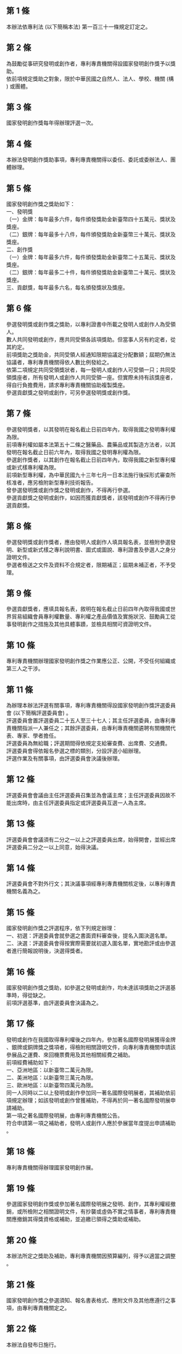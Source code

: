 第 1 條
-------
本辦法依專利法 (以下簡稱本法) 第一百三十一條規定訂定之。

第 2 條
-------
為鼓勵從事研究發明或創作者，專利專責機關得設國家發明創作獎予以獎  
助。  
依前項規定獎助之對象，限於中華民國之自然人、法人、學校、機關 (構  
) 或團體。

第 3 條
-------
國家發明創作獎每年得辦理評選一次。

第 4 條
-------
本辦法發明創作獎助事項，專利專責機關得以委任、委託或委辦法人、團  
體辦理。

第 5 條
-------
國家發明創作獎之獎助如下：  
一、發明獎  
（一）金牌：每年最多六件，每件頒發獎助金新臺幣四十五萬元、獎狀及  
      獎座。  
（二）銀牌：每年最多十八件，每件頒發獎助金新臺幣三十萬元、獎狀及  
      獎座。  
二、創作獎  
（一）金牌：每年最多六件，每件頒發獎助金新臺幣二十五萬元、獎狀及  
      獎座。  
（二）銀牌：每年最多二十件，每件頒發獎助金新臺幣二十萬元、獎狀及  
      獎座。  
三、貢獻獎，每年最多六名，每名頒發獎狀及獎座。

第 6 條
-------
參選發明獎或創作獎之獎助，以專利證書中所載之發明人或創作人為受領  
人。  
數人共同發明或創作，應共同受領各該項獎助。但當事人另有約定者，從  
其約定。  
前項獎助之獎助金，共同受領人經通知限期協議定分配數額；屆期仍無法  
協議者，專利專責機關得依人數比例發給之。  
依第二項規定共同受領獎狀者，每一發明人或創作人可受領一只；共同受  
領獎座者，所有發明人或創作人共同受領一座。但實際未持有該獎座者，  
得自行負擔費用，請求專利專責機關協助複製獎座。  
參選貢獻獎之發明或創作，可另參選發明獎或創作獎。

第 7 條
-------
參選發明獎者，以其發明在報名截止日前四年內，取得我國之發明專利權  
為限。  
前項專利權如屬本法第五十二條之醫藥品、農藥品或其製造方法者，以其  
發明在報名截止日前六年內，取得我國之發明專利權為限。  
參選創作獎者，以其創作在報名截止日前四年內，取得我國之新型專利權  
或新式樣專利權為限。  
前項新型專利權，為中華民國九十三年七月一日本法施行後採形式審查所  
核准者，應另檢附新型專利技術報告。  
曾參選發明獎或創作獎之發明或創作，不得再行參選。  
參選貢獻獎之發明或創作，如因而獲貢獻獎者，該發明或創作不得再行參  
選貢獻獎。

第 8 條
-------
參選發明獎或創作獎者，應由發明人或創作人填具報名表，並檢附參選發  
明、新型或新式樣之專利說明書、圖式或圖說、專利證書及參選人之身分  
證明文件。  
參選者檢送之文件及資料不合規定者，限期補正；屆期未補正者，不予受  
理。

第 9 條
-------
參選貢獻獎者，應填具報名表，敘明在報名截止日前四年內取得我國或世  
界貿易組織會員專利權數量、專利權之產品價值及實施狀況、鼓勵員工從  
事發明創作之措施及其他具體事蹟，並檢具相關可資證明文件。

第 10 條
--------
專利專責機關辦理國家發明創作獎之作業應公正、公開，不受任何組織或  
第三人之干涉。

第 11 條
--------
為辦理本辦法評選有關事項，專利專責機關得設國家發明創作獎評選委員  
會 (以下簡稱評選委員會) 。  
評選委員會置評選委員二十五人至三十七人；其主任評選委員，由專利專  
責機關指派一人兼任之；其餘評選委員，由專利專責機關遴聘有關機關代  
表、專家、學者擔任。  
評選委員為無給職；評選期間得依規定支給審查費、出席費、交通費。  
評選委員會得依報名參選之標的類別，分設評選小組辦理。  
評選作業及有關事項，由評選委員會決議後辦理。

第 12 條
--------
評選委員會會議由主任評選委員召集並為會議主席；主任評選委員因故不  
能出席時，由主任評選委員指定或評選委員互選一人為主席。

第 13 條
--------
評選委員會會議須有二分之一以上之評選委員出席，始得開會，並經出席  
評選委員二分之一以上同意，始得決議。

第 14 條
--------
評選委員會不對外行文；其決議事項經專利專責機關核定後，以專利專責  
機關名義為之。

第 15 條
--------
國家發明創作獎之評選程序，依下列規定辦理：  
一、初選：評選委員會就參選之書面資料審查後，提名入圍決選名單。  
二、決選：評選委員會得按實際需要就初選入圍名單，實地勘評或由參選  
    者進行簡報說明後，決選得獎者。

第 16 條
--------
國家發明創作獎之獎助，如參選之發明或創作，均未達該項獎助之評選基  
準時，得從缺之。  
前項評選基準，由評選委員會決議為之。

第 17 條
--------
發明或創作在我國取得專利權後之四年內，參加著名國際發明展獲得金牌  
、銀牌或銅牌獎之獎項者，得檢附相關證明文件，向專利專責機關申請該  
參展品之運費、來回機票費用及其他相關經費之補助。  
前項經費補助如下：  
一、亞洲地區：以新臺幣二萬元為限。  
二、美洲地區：以新臺幣三萬元為限。  
三、歐洲地區：以新臺幣四萬元為限。  
同一人同時以二以上發明或創作參加同一著名國際發明展者，其補助依前  
項規定辦理；如該發明或創作曾獲補助，不得再於同一著名國際發明展申  
請補助。  
第一項之著名國際發明展，由專利專責機關公告。  
符合申請第一項之補助者，發明人或創作人應於參展當年度提出申請補助  
。

第 18 條
--------
專利專責機關得辦理國家發明創作展。

第 19 條
--------
參選國家發明創作獎或參加著名國際發明展之發明、創作，其專利權經撤  
銷，或所檢附之相關證明文件，有抄襲或虛偽不實之情事者，專利專責機  
關應撤銷其得獎資格或補助，並追繳已領得之獎助或補助。

第 20 條
--------
本辦法所定之獎助及補助，專利專責機關因預算編列，得予以適當之調整  
。

第 21 條
--------
國家發明創作獎之參選須知、報名書表格式、應附文件及其他應遵行之事  
項，由專利專責機關定之。

第 22 條
--------
本辦法自發布日施行。

